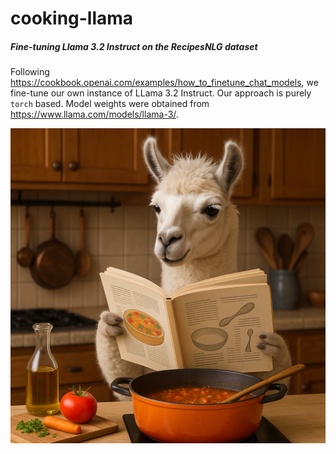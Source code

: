 # cooking-llama
##### Fine-tuning Llama 3.2 Instruct on the RecipesNLG dataset

Following https://cookbook.openai.com/examples/how_to_finetune_chat_models, we fine-tune our own instance of LLama 3.2 Instruct.
Our approach is purely `torch` based. Model weights were obtained from https://www.llama.com/models/llama-3/.

![](cooking-llama.png)